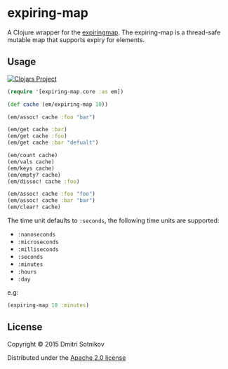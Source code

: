 # expiring-map

A Clojure wrapper for the [expiringmap](https://github.com/jhalterman/expiringmap).
The expiring-map is a thread-safe mutable map that supports expiry for elements.

## Usage

[![Clojars Project](http://clojars.org/expiring-map/latest-version.svg)](http://clojars.org/expiring-map)

```clojure
(require '[expiring-map.core :as em])

(def cache (em/expiring-map 10))

(em/assoc! cache :foo "bar")

(em/get cache :bar)
(em/get cache :foo)
(em/get cache :bar "defualt")

(em/count cache)
(em/vals cache)
(em/keys cache)
(em/empty? cache)
(em/dissoc! cache :foo)

(em/assoc! cache :foo "foo")
(em/assoc! cache :bar "bar")
(em/clear! cache)
```

The time unit defaults to `:seconds`, the following time units are supported:

* `:nanoseconds`
* `:microseconds`
* `:milliseconds`
* `:seconds`
* `:minutes`
* `:hours`
* `:day`

e.g:

```clojure
(expiring-map 10 :minutes)
```

## License

Copyright © 2015 Dmitri Sotnikov

Distributed under the [Apache 2.0 license](https://www.apache.org/licenses/LICENSE-2.0.html)
